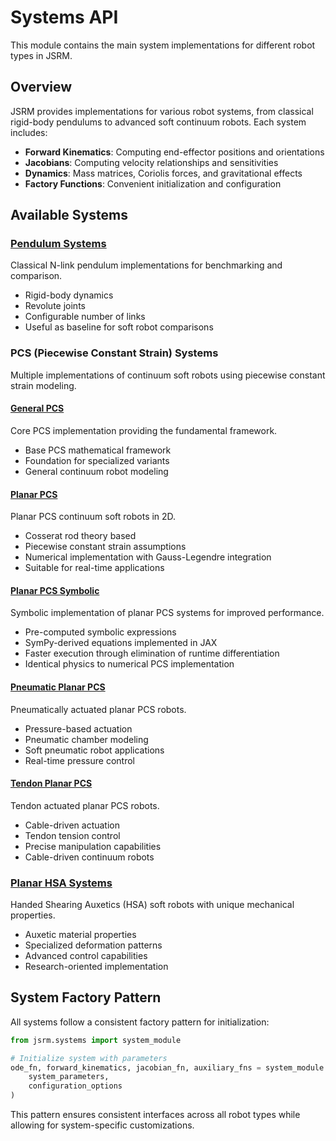# Systems API

This module contains the main system implementations for different robot types in JSRM.

## Overview

JSRM provides implementations for various robot systems, from classical rigid-body pendulums to advanced soft continuum robots. Each system includes:

- **Forward Kinematics**: Computing end-effector positions and orientations
- **Jacobians**: Computing velocity relationships and sensitivities  
- **Dynamics**: Mass matrices, Coriolis forces, and gravitational effects
- **Factory Functions**: Convenient initialization and configuration

## Available Systems

### [Pendulum Systems](pendulum.md)
Classical N-link pendulum implementations for benchmarking and comparison.

- Rigid-body dynamics
- Revolute joints
- Configurable number of links
- Useful as baseline for soft robot comparisons

### PCS (Piecewise Constant Strain) Systems
Multiple implementations of continuum soft robots using piecewise constant strain modeling.

#### [General PCS](pcs.md)
Core PCS implementation providing the fundamental framework.

- Base PCS mathematical framework
- Foundation for specialized variants
- General continuum robot modeling

#### [Planar PCS](planar-pcs.md)
Planar PCS continuum soft robots in 2D.

- Cosserat rod theory based
- Piecewise constant strain assumptions
- Numerical implementation with Gauss-Legendre integration
- Suitable for real-time applications

#### [Planar PCS Symbolic](planar-pcs-sym.md)  
Symbolic implementation of planar PCS systems for improved performance.

- Pre-computed symbolic expressions
- SymPy-derived equations implemented in JAX
- Faster execution through elimination of runtime differentiation
- Identical physics to numerical PCS implementation

#### [Pneumatic Planar PCS](pneumatic-planar-pcs.md)
Pneumatically actuated planar PCS robots.

- Pressure-based actuation
- Pneumatic chamber modeling
- Soft pneumatic robot applications
- Real-time pressure control

#### [Tendon Planar PCS](tendon-planar-pcs.md)
Tendon actuated planar PCS robots.

- Cable-driven actuation
- Tendon tension control
- Precise manipulation capabilities
- Cable-driven continuum robots

### [Planar HSA Systems](planar-hsa.md)
Handed Shearing Auxetics (HSA) soft robots with unique mechanical properties.

- Auxetic material properties
- Specialized deformation patterns
- Advanced control capabilities
- Research-oriented implementation

## System Factory Pattern

All systems follow a consistent factory pattern for initialization:

```python
from jsrm.systems import system_module

# Initialize system with parameters
ode_fn, forward_kinematics, jacobian_fn, auxiliary_fns = system_module.factory(
    system_parameters,
    configuration_options
)
```

This pattern ensures consistent interfaces across all robot types while allowing for system-specific customizations.
